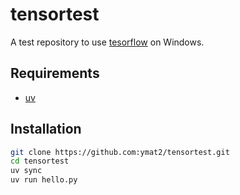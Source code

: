 # tensortest

A test repository to use [tesorflow](https://www.tensorflow.org/?hl=ja) on Windows.

## Requirements

- [uv](https://docs.astral.sh/uv)

## Installation

```sh
git clone https://github.com:ymat2/tensortest.git
cd tensortest
uv sync
uv run hello.py
```
